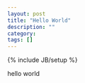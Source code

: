 ```yaml
---
layout: post
title: "Hello World"
description: ""
category: 
tags: []
---
```

{% include JB/setup %}

hello world